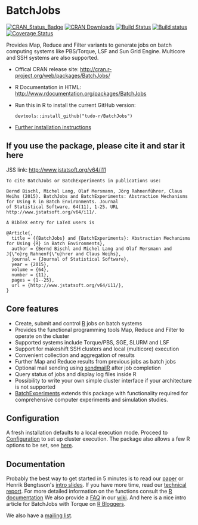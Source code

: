 # BatchJobs

[![CRAN_Status_Badge](http://www.r-pkg.org/badges/version/BatchJobs)](http://cran.r-project.org/web/packages/BatchJobs)
[![CRAN Downloads](http://cranlogs.r-pkg.org/badges/BatchJobs)](http://cran.rstudio.com/web/packages/BatchJobs/index.html)
[![Build Status](https://travis-ci.org/tudo-r/BatchJobs.png)](https://travis-ci.org/tudo-r/BatchJobs)
[![Build status](https://ci.appveyor.com/api/projects/status/pkcy60csbp8k1ms9/branch/master?svg=true)](https://ci.appveyor.com/project/mllg/batchjobs/branch/master)
[![Coverage Status](https://coveralls.io/repos/tudo-r/BatchJobs/badge.svg)](https://coveralls.io/r/tudo-r/BatchJobs)

Provides Map, Reduce and Filter variants to generate jobs on batch computing systems like PBS/Torque, LSF and Sun Grid Engine. Multicore and SSH systems are also supported.

* Offical CRAN release site:
  http://cran.r-project.org/web/packages/BatchJobs/

* R Documentation in HTML:
  http://www.rdocumentation.org/packages/BatchJobs

* Run this in R to install the current GitHub version:
  ```splus
  devtools::install_github("tudo-r/BatchJobs")
  ```

* [Further installation instructions](https://github.com/tudo-r/PackagesInfo/wiki/Installation-Information)

## If you use the package, please cite it and star it here

JSS link: http://www.jstatsoft.org/v64/i11

  ```
To cite BatchJobs or BatchExperiments in publications use:

  Bernd Bischl, Michel Lang, Olaf Mersmann, Jörg Rahnenführer, Claus Weihs (2015). BatchJobs and BatchExperiments: Abstraction Mechanisms for Using R in Batch Environments. Journal
  of Statistical Software, 64(11), 1-25. URL http://www.jstatsoft.org/v64/i11/.

A BibTeX entry for LaTeX users is

  @Article{,
    title = {{BatchJobs} and {BatchExperiments}: Abstraction Mechanisms for Using {R} in Batch Environments},
    author = {Bernd Bischl and Michel Lang and Olaf Mersmann and J{\"o}rg Rahnenf{\"u}hrer and Claus Weihs},
    journal = {Journal of Statistical Software},
    year = {2015},
    volume = {64},
    number = {11},
    pages = {1--25},
    url = {http://www.jstatsoft.org/v64/i11/},
  }
  ```

## Core features
* Create, submit and control [R](http://www.r-project.org/) jobs on batch systems
* Provides the functional programming tools Map, Reduce and Filter to operate on the cluster
* Supported systems include Torque/PBS, SGE, SLURM and LSF
* Support for makeshift SSH clusters and local (multicore) execution
* Convenient collection and aggregation of results
* Further Map and Reduce results from previous jobs as batch jobs
* Optional mail sending using [sendmailR](http://cran.r-project.org/web/packages/sendmailR) after job completion
* Query status of jobs and display log files inside R
* Possibility to write your own simple cluster interface if your architecture is not supported
* [BatchExperiments](https://github.com/tudo-r/Batchexperiments) extends this package with functionality required for comprehensive computer experiments and simulation studies.


## Configuration
A fresh installation defaults to a local execution mode.
Proceed to [Configuration](../../wiki/Configuration) to set up cluster execution.
The package also allows a few R options to be set, see [here](http://www.rdocumentation.org/packages/BatchJobs/functions/BatchJobs).

## Documentation
Probably the best way to get started in 5 minutes is to read our [paper](http://www.jstatsoft.org/v64/i11/) or Henrik Bengtsson's [intro slides](http://goo.gl/s1eqBz).
If you have more time, read our [technical report](http://sfb876.tu-dortmund.de/PublicPublicationFiles/bischl_etal_2012a.pdf).
For more detailed information on the functions consult the [R documentation](http://www.rdocumentation.org/packages/BatchJobs)
We also provide a [FAQ](../../wiki/FAQ) in our [wiki](../../wiki).
And here is a nice intro article for BatchJobs with Torque on [R Bloggers](http://www.r-bloggers.com/configuring-the-r-batchjobs-package-for-torque-batch-queues/).

We also have a [mailing list](http://groups.google.com/group/batchjobs).
